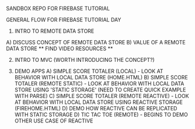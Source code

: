 
SANDBOX REPO FOR FIREBASE TUTORIAL

GENERAL FLOW FOR FIREBASE TUTORIAL DAY

1) INTRO TO REMOTE DATA STORE

A) DISCUSS CONCEPT OF REMOTE DATA STORE
B) VALUE OF A REMOTE DATA STORE
** FIND VIDEO RESOURCES **


2) INTRO TO MVC (WORTH INTRODUCING THE CONCEPT?)

3) DEMO APPS
A) SIMPLE SCORE TOTALER (LOCAL) - LOOK AT BEHAVIOR WITH LOCAL DATA STORE (HOME.HTML)
B) SIMPLE SCORE TOTALER (REMOTE STATIC) - LOOK AT BEHAVIOR WITH LOCAL DATA STORE USING 'STATIC STORAGE' (NEED TO CREATE QUICK EXAMPLE WITH PARSE)
C) SIMPLE SCORE TOTALER (REMOTE REACTIVE) - LOOK AT BEHAVIOR WITH LOCAL DATA STORE USING REACTIVE STORAGE (FIREHOME.HTML)
D) DEMO HOW REACTIVE CAN BE REPLICATED WITH STATIC STORAGE
D) TIC TAC TOE (REMOTE) - BEGINS TO DEMO OTHER USE CASE OF REACTIVE


